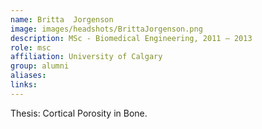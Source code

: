```yaml
---
name: Britta  Jorgenson
image: images/headshots/BrittaJorgenson.png
description: MSc - Biomedical Engineering, 2011 – 2013
role: msc
affiliation: University of Calgary
group: alumni
aliases: 
links:
---
```


Thesis: Cortical Porosity in Bone.